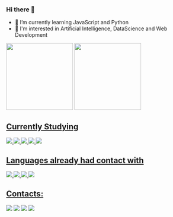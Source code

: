 
### Hi there 👋

- 🌱 I’m currently learning JavaScript and Python
- 🔭 I'm interested in Artificial Intelligence, DataScience and Web Development

<div><img height="180em" src="https://github-readme-stats.vercel.app/api?username=erikasans&show_icons=true&theme=dracula&include_all_commits=true&count_private=true"/> <a href="https://github.com/erikasans"><img height="180em" src="https://github-readme-stats.vercel.app/api/top-langs/?username=erikasans&layout=compact&langs_count=7&theme=dracula"/> </div>

## Currently Studying  

  <div> <img src="https://img.shields.io/badge/JavaScript-323330?style=for-the-badge&logo=javascript&logoColor=F7DF1E"> <img src="https://img.shields.io/badge/Python-FFD43B?style=for-the-badge&logo=python&logoColor=blue"> <img src="https://img.shields.io/badge/Keras-FF0000?style=for-the-badge&logo=keras&logoColor=white"> <img src="https://img.shields.io/badge/Node.js-339933?style=for-the-badge&logo=nodedotjs&logoColor=white"> <img src="https://img.shields.io/badge/TypeScript-007ACC?style=for-the-badge&logo=typescript&logoColor=white"> </div>
  
## Languages already had contact with  
  
  <div> <img src="https://img.shields.io/badge/C-00599C?style=for-the-badge&logo=c&logoColor=white"> <img src="https://img.shields.io/badge/HTML5-E34F26?style=for-the-badge&logo=html5&logoColor=white"> <img src="https://img.shields.io/badge/PHP-777BB4?style=for-the-badge&logo=php&logoColor=white"> <img src="https://img.shields.io/badge/React_Native-20232A?style=for-the-badge&logo=react&logoColor=61DAFB"> </div>

## Contacts:
<div><a href="https://www.instagram.com/erikasousash_/" target="_blank"><img src="https://img.shields.io/badge/-Instagram-%23E4405F?style=for-the-badge&logo=instagram&logoColor=white" target="_blank"></a> <a href="https://discord.gg/Akire#3503" target="_blank"> <img src="https://img.shields.io/badge/Discord-5865F2?style=for-the-badge&logo=discord&logoColor=white" target="_blank"></a> <a href="[https://discord.gg/Akire#3503](https://www.linkedin.com/in/erikasousash/)" target="_blank"> <img src="[https://img.shields.io/badge/Discord-5865F2?style=for-the-badge&logo=discord&logoColor=white](https://img.shields.io/badge/LinkedIn-0077B5?style=for-the-badge&logo=linkedin&logoColor=white)" target="_blank"></a> <a href = "mailto:erikasousash.12@gmail.com"> <img src="https://img.shields.io/badge/Gmail-D14836?style=for-the-badge&logo=gmail&logoColor=white" target="_blank"></a>   </div>


<!--
**erikasans/erikasans** is a ✨ _special_ ✨ repository because its `README.md` (this file) appears on your GitHub profile.

Here are some ideas to get you started:

-  I’m currently working on ...
- 🌱 I’m currently learning ...
- 👯 I’m looking to collaborate on ...
-->

